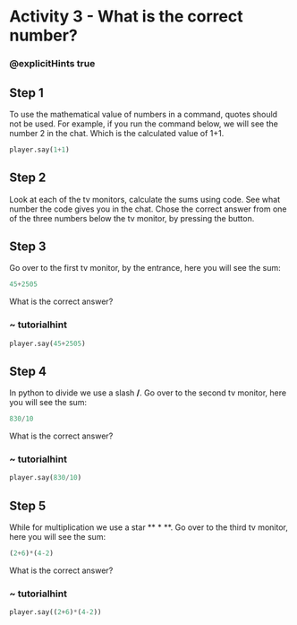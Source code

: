 # Activity 3 - What is the correct number?

### @explicitHints true


## Step 1
To use the mathematical value of numbers in a command, quotes should not be used. For example, if you run the command below, we will see the number 2 in the chat. 
Which is the calculated value of 1+1.
```python
player.say(1+1) 
```

## Step 2

Look at each of the tv monitors, calculate the sums using code.
See what number the code gives you in the chat. Chose the correct answer from one of the three numbers below the tv monitor, by pressing the button. 

## Step 3 
Go over to the first tv monitor, by the entrance, here you will see the sum: 
```python
45+2505 
```
What is the correct answer? 
### ~ tutorialhint
```python
player.say(45+2505)
```

## Step 4
In python to divide we use a slash **/**. Go over to the second tv monitor, here you will see the sum: 
```python
830/10
```
What is the correct answer?
### ~ tutorialhint
```python
player.say(830/10) 
```

## Step 5 
While for multiplication we use a star ** * **. Go over to the third tv monitor, here you will see the sum: 
```python
(2+6)*(4-2)
```
What is the correct answer?
### ~ tutorialhint
```python
player.say((2+6)*(4-2)) 
```
